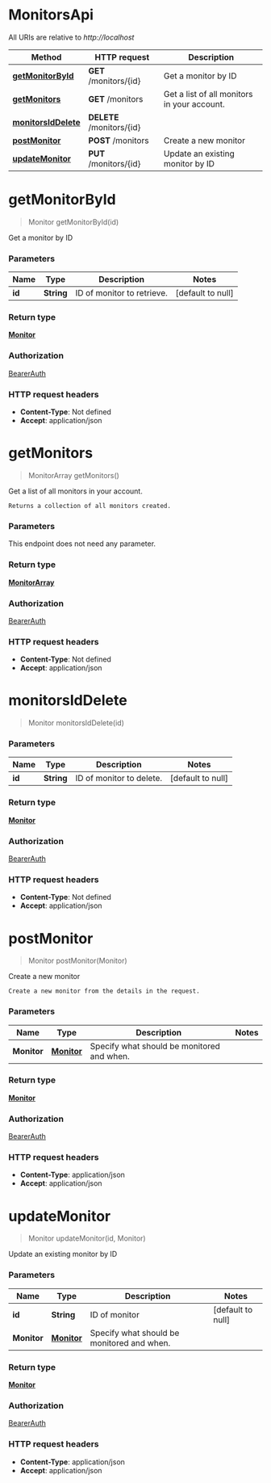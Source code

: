 # MonitorsApi

All URIs are relative to *http://localhost*

Method | HTTP request | Description
------------- | ------------- | -------------
[**getMonitorById**](MonitorsApi.md#getMonitorById) | **GET** /monitors/{id} | Get a monitor by ID
[**getMonitors**](MonitorsApi.md#getMonitors) | **GET** /monitors | Get a list of all monitors in your account.
[**monitorsIdDelete**](MonitorsApi.md#monitorsIdDelete) | **DELETE** /monitors/{id} | 
[**postMonitor**](MonitorsApi.md#postMonitor) | **POST** /monitors | Create a new monitor
[**updateMonitor**](MonitorsApi.md#updateMonitor) | **PUT** /monitors/{id} | Update an existing monitor by ID


<a name="getMonitorById"></a>
# **getMonitorById**
> Monitor getMonitorById(id)

Get a monitor by ID

### Parameters

Name | Type | Description  | Notes
------------- | ------------- | ------------- | -------------
 **id** | **String**| ID of monitor to retrieve. | [default to null]

### Return type

[**Monitor**](../Models/Monitor.md)

### Authorization

[BearerAuth](../README.md#BearerAuth)

### HTTP request headers

- **Content-Type**: Not defined
- **Accept**: application/json

<a name="getMonitors"></a>
# **getMonitors**
> MonitorArray getMonitors()

Get a list of all monitors in your account.

    Returns a collection of all monitors created.  

### Parameters
This endpoint does not need any parameter.

### Return type

[**MonitorArray**](../Models/MonitorArray.md)

### Authorization

[BearerAuth](../README.md#BearerAuth)

### HTTP request headers

- **Content-Type**: Not defined
- **Accept**: application/json

<a name="monitorsIdDelete"></a>
# **monitorsIdDelete**
> Monitor monitorsIdDelete(id)



### Parameters

Name | Type | Description  | Notes
------------- | ------------- | ------------- | -------------
 **id** | **String**| ID of monitor to delete. | [default to null]

### Return type

[**Monitor**](../Models/Monitor.md)

### Authorization

[BearerAuth](../README.md#BearerAuth)

### HTTP request headers

- **Content-Type**: Not defined
- **Accept**: application/json

<a name="postMonitor"></a>
# **postMonitor**
> Monitor postMonitor(Monitor)

Create a new monitor

    Create a new monitor from the details in the request.

### Parameters

Name | Type | Description  | Notes
------------- | ------------- | ------------- | -------------
 **Monitor** | [**Monitor**](../Models/Monitor.md)| Specify what should be monitored and when. |

### Return type

[**Monitor**](../Models/Monitor.md)

### Authorization

[BearerAuth](../README.md#BearerAuth)

### HTTP request headers

- **Content-Type**: application/json
- **Accept**: application/json

<a name="updateMonitor"></a>
# **updateMonitor**
> Monitor updateMonitor(id, Monitor)

Update an existing monitor by ID

### Parameters

Name | Type | Description  | Notes
------------- | ------------- | ------------- | -------------
 **id** | **String**| ID of monitor | [default to null]
 **Monitor** | [**Monitor**](../Models/Monitor.md)| Specify what should be monitored and when. |

### Return type

[**Monitor**](../Models/Monitor.md)

### Authorization

[BearerAuth](../README.md#BearerAuth)

### HTTP request headers

- **Content-Type**: application/json
- **Accept**: application/json

